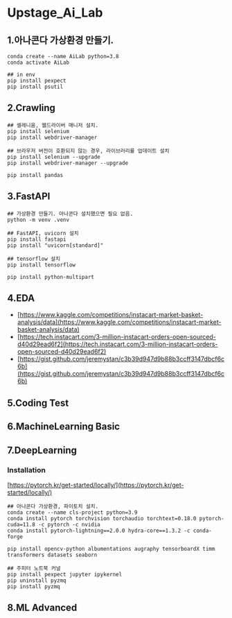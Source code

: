 # Upstage_Ai_Lab

## 1.아나콘다 가상환경 만들기.

    conda create --name AiLab python=3.8
    conda activate AiLab

    ## in env
    pip install pexpect
    pip install psutil

## 2.Crawling

    ## 셀레니움, 웹드라이버 매니저 설치.
    pip install selenium
    pip install webdriver-manager

    ## 브라우저 버전이 호환되지 않는 경우, 라이브러리를 업데이트 설치
    pip install selenium --upgrade
    pip install webdriver-manager --upgrade

    pip install pandas

## 3.FastAPI

    ## 가상환경 만들기. 아나콘다 설치했으면 필요 없음.
    python -m venv .venv

    ## FastAPI, uvicorn 설치
    pip install fastapi
    pip install "uvicorn[standard]"

    ## tensorflow 설치
    pip install tensorflow

    pip install python-multipart

## 4.EDA

- [https://www.kaggle.com/competitions/instacart-market-basket-analysis/data](https://www.kaggle.com/competitions/instacart-market-basket-analysis/data)
- [https://tech.instacart.com/3-million-instacart-orders-open-sourced-d40d29ead6f2](https://tech.instacart.com/3-million-instacart-orders-open-sourced-d40d29ead6f2)
- [https://gist.github.com/jeremystan/c3b39d947d9b88b3ccff3147dbcf6c6b](https://gist.github.com/jeremystan/c3b39d947d9b88b3ccff3147dbcf6c6b)

## 5.Coding Test

## 6.MachineLearning Basic

## 7.DeepLearning
### Installation

[https://pytorch.kr/get-started/locally/](https://pytorch.kr/get-started/locally/)

    ## 아나콘다 가상환경, 파이토치 설치.
    conda create --name cls-project python=3.9
    conda install pytorch torchvision torchaudio torchtext=0.18.0 pytorch-cuda=11.8 -c pytorch -c nvidia
    conda install pytorch-lightning==2.0.0 hydra-core==1.3.2 -c conda-forge

    pip install opencv-python albumentations augraphy tensorboardX timm transformers datasets seaborn

    ## 주피터 노트북 커널
    pip install pexpect jupyter ipykernel
    pip uninstall pyzmq
    pip install pyzmq

## 8.ML Advanced